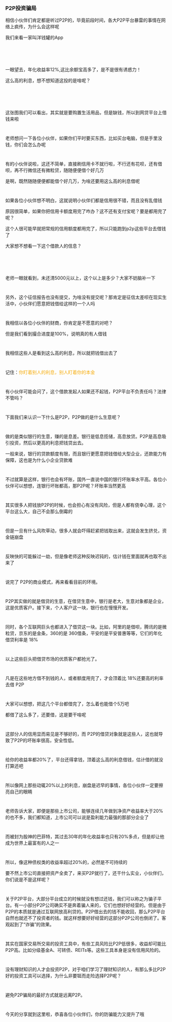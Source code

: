<div>
	<div><img src="../img/banner.png" alt=""></div>
	<div>
		<h3> P2P投资骗局</h3>
		<p>相信小伙伴们肯定都是听过P2P的，毕竟前段时间，各大P2P平台暴雷的事情在网络上疯传，为什么会这样呢</p>
		<p>我们来看一家叫洋钱罐的App</p>
		<p style="margin-top: 40px;"><img src="../img/fangpian2.1.png" alt=""></p>
		<p style="margin-top: 40px;">一眼望去，年化收益率12%,这比余额宝高多了，是不是很有诱惑力！</p>
		<p>这么高的利息，想不想知道这投的是啥呢？</p>
		<p style="margin-top: 40px;"><img src="../img/fangpian2.2.png" alt=""></p>
		<p style="margin-top: 40px;">这张图我们可以看出，其实就是要购置生活用品，但是缺钱，所以到网贷平台上借钱来啦</p>
		<p style="margin-top: 40px;">老师想问一下各位小伙伴，如果你们平时要买东西，比如买台电脑，但是手里没钱，你们会怎么办呢</p>
		<p style="margin-top: 40px;">有的小伙伴说啦，这还不简单，直接刷信用卡不就行啦，不行还有花呗，还有借呗，再不行微信还有微粒贷，随随便便借个好几万</p>
		<p>是啊，既然随随便便都能借个好几万，为啥还要用这么高的利息借呢</p>
		<p style="margin-top: 40px;">如果各位小伙伴想不明白，这就说明小伙伴们都是信用很不错，而且没有乱借钱</p>
		<p>原因很简单，如果你把信用卡额度用完了咋办？这不还有支付宝呢？要是都用完了呢？</p>
		<p>这个人很可能早就把常规的信用额度都用完了，所以只能跑到p2p这些平台去借钱了</p>
		<p>大家想不想看一下这个借款人的信息？</p>
		<p style="margin-top: 40px;"><img src="../img/fangpian2.3.png" alt=""></p>
		<p style="margin-top: 40px;">老师一眼就看到，未还清5000元以上，这个以上是多少？大家不妨脑补一下</p>
		<p style="margin-top: 40px;">另外，这个征信报告也没有提交，为啥没有提交呢？那肯定是征信太差呗在现实生活中，小伙伴们愿意把钱借给这样的一个人吗</p>
		<p style="margin-top: 40px;">我相信以各位小伙伴的财商，你肯定是不愿意的对吧？</p>
		<p>但是我们看到撮合进度是100%，说明真的有人借钱</p>
		<p style="margin-top: 40px;">我相信这些人是看到这么高的利息，所以就把钱借出去了</p>
		<p style="margin-top: 40px;">记住：<span style="color: #f6ac0c;">你盯着别人的利息，别人盯着你的本金</span></p>
		<p style="margin-top: 40px;">有小伙伴可能会问了，这个借款发起人如果还不起钱，P2P平台不负责任吗？法律不管吗？</p>
		<p style="margin-top: 40px;">下面我们来认识一下什么是P2P，P2P做的是什么生意呢？</p>
		<p style="margin-top: 40px;">做的是类似银行的生意，赚的是息差。银行是低息揽储，高息放贷。P2P是高息吸引投资，然后以更高的利息把钱贷出去。</p>
		<p>一般来说，银行的贷款额度有限，而且银行更愿意把钱借给大型企业，还款能力有保障，这也是为什么小企业贷款难</p>
		<p style="margin-top: 40px;">不过就算是这样，银行也会有坏账，国外一直说中国的银行坏账率水平高。各位小伙伴可以想想，连银行坏账都高，那P2P呢？坏账率当然更高</p>
		<p style="margin-top: 40px;">其实很多人把钱放P2P的时候，也会担心有没有风险，但是人都有侥幸心理，这个平台这么大，自己不会那么倒霉的</p>
		<p style="margin-top: 40px;">但是一旦有什么风吹草动，很多人就会吓得赶紧把钱取出来，这就会发生挤兑，资金链崩盘</p>
		<p style="margin-top: 40px;">反映快的可能躲过一劫，但是像老师这种反映迟钝的，估计钱在里面就再也取不出来了</p>
		<p style="margin-top: 40px;">说完了 P2P的商业模式，再来看看目前的环境。</p>
		<p style="margin-top: 40px;">P2P其实做的就是借贷的生意，在借贷生意中，银行是老大，生意对象都是企业，这是优质客户。接下来，个人客户这一块，银行也在慢慢开发。</p>
		<p style="margin-top: 40px;">同时，各个互联网巨头也都进入了借贷这一块。比如，阿里的是借呗，腾讯的是微粒贷，京东的是金条，360的是 360借条，平安的是平安普惠等等，它们的年化借贷利率是 18%</p>
		<p style="margin-top: 40px;">以上这些巨头把借贷市场的优质客户都抢光了。</p>
		<p style="margin-top: 40px;">凡是在这些地方借不到钱的人，或者额度用完了，才会顶着比 18%还要高的利率去借 P2P</p>
		<p style="margin-top: 40px;">大家可以想想，把这几个平台都借完了，怎么着也能借个5万吧</p>
		<p>都借了这么多了，还要借，这是要干啥呢</p>
		<p style="margin-top: 40px;">这部分人的信用显而易见是不够好的，而 P2P的借贷对象就是这些人，这也就导致了P2P的坏账率很高，安全性低。</p>
		<p style="margin-top: 40px;">给你的收益率都20%了，平台还得拿钱，顶着这么高的利息借钱，估计借的就没打算还吧</p>
		<p style="margin-top: 40px;">所以像网上那些动辄20%以上的利息，崩盘是迟早的事情，各位小伙伴一定要擦亮自己的眼睛</p>
		<p style="margin-top: 40px;">老师告诉大家，即便是那些上市公司，能够连续几年做到净资产收益率大于20%的也不多，我们都知道，上市公司可以说是盈利能力最强的那部分企业了</p>
		<p style="margin-top: 40px;">而被封为股神的巴菲特，其过去30年的年化收益率也只有20%多点，但是却让他成为世界上最富有的人之一</p>
		<p style="margin-top: 40px;">所以，像这种债权类的收益率超过20%的，必然是不可持续的</p>
		<p>要不然上市公司直接把资产全卖了，来买P2P就行了，还干什么实业，小伙伴们，你们说是不是这样呢？</p>
		<p style="margin-top: 40px;">关于P2P平台，大部分平台成立的时候就没有想过还钱，我们可以称之为骗子平台。有一小部分P2P公司确实不是奔着骗人来的，它们也想好好经营的。但是由于P2P的本质就是通过互联网放高利贷的。P2P借出去的钱不能收回，那么P2P平台自然也就还不了投资者的钱。就这样想要好好经营的这部分P2P公司也倒闭了。客观起到了“诈骗”的效果。</p>
		<p style="margin-top: 40px;">其实在国家交易所交易的投资工具中，有些工具风险比P2P低很多，收益却可能比P2P高。比如分级基金A、可转债、REITs等。这些工具本身是没有信用风险的。</p>
		<p style="margin-top: 40px;">没有理财知识的人才会投资P2P，对于咱们学习了理财知识的人，有那么多比P2P好的投资工具可以选择，为什么非要铤而走险选择P2P呢？</p>
		<p style="margin-top: 40px;">避免P2P骗局的最好方式就是远离P2P。</p>
		<p style="margin-top: 40px;">今天的分享就到这里啦，恭喜各位小伙伴们，你的防骗能力又提升了哦</p>
	</div>
</div>